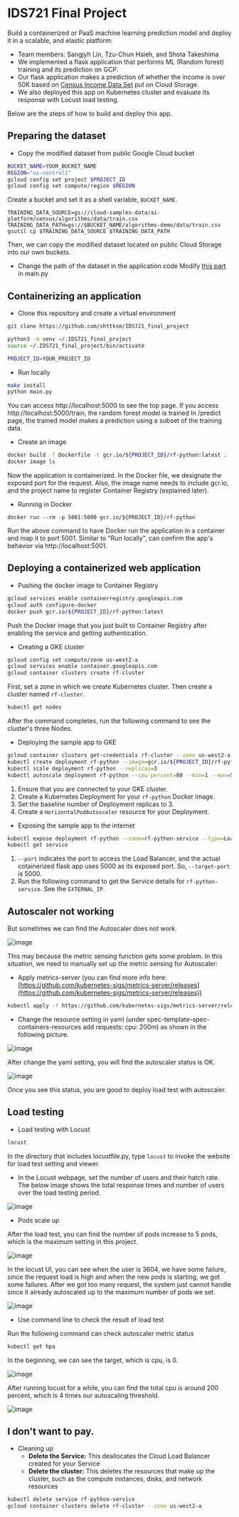 # IDS721 Final Project

Build a containerized or PaaS machine learning prediction model and deploy it in a scalable, and elastic platform:

* Team members: Sangjyh Lin, Tzu-Chun Hsieh, and Shota Takeshima
* We implemented a flask application that performs ML (Random forest) training and its prediction on GCP.
* Our flask application makes a prediction of whether the income is over 50K based on [Census Income Data Set](https://archive.ics.uci.edu/ml/datasets/Census+Income) put on Cloud Storage.
* We also deployed this app on Kubernetes cluster and evaluate its response with Locust load testing. 

Below are the steps of how to build and deploy this app.

## Preparing the dataset
* Copy the modified dataset from public Google Cloud bucket

```sh
BUCKET_NAME=YOUR_BUCKET_NAME
REGION="us-central1"
gcloud config set project $PROJECT_ID
gcloud config set compute/region $REGION
```
Create a bucket and set it as a shell variable, `BUCKET_NAME`.

```
TRAINING_DATA_SOURCE=gs://cloud-samples-data/ai-platform/census/algorithms/data/train.csv
TRAINING_DATA_PATH=gs://$BUCKET_NAME/algorithms-demo/data/train.csv
gsutil cp $TRAINING_DATA_SOURCE $TRAINING_DATA_PATH
```
Then, we can copy the modified dataset located on public Cloud Storage into our own buckets.

* Change the path of the dataset in the application code
Modify [this part](https://github.com/shttksm/IDS721_final_project/blob/master/main.py#L11-L12) in main.py

## Containerizing an application 

* Clone this repository and create a virtual environment 

```sh
git clone https://github.com/shttksm/IDS721_final_project

python3 -m venv ~/.IDS721_final_project
source ~/.IDS721_final_project/bin/activate

PROJECT_ID=YOUR_PROJECT_ID
```

* Run locally

```sh
make install
python main.py
```

You can access http://localhost:5000 to see the top page. If you access http://localhost:5000/train, the random forest model is trained In /predict page, the trained model makes a prediction using a subset of the training data.

* Create an image

```sh
docker build -f Dockerfile -t gcr.io/${PROJECT_ID}/rf-python:latest .
docker image ls
```

Now the application is containerized. In the Docker file, we designate the exposed port for the request. Also, the image name needs to include gcr.io, and the project name to register Container Registry (explained later).

* Running in Docker

```
docker run --rm -p 5001:5000 gcr.io/${PROJECT_ID}/rf-python
```

Run the above command to have Docker run the application in a container and map it to port 5001. Similar to "Run locally", can confirm the app's behavior via http://localhost:5001.

## Deploying a containerized web application

* Pushing the docker image to Container Registry

```sh
gcloud services enable containerregistry.googleapis.com
gcloud auth configure-docker
docker push gcr.io/${PROJECT_ID}/rf-python:latest
```

Push the Docker image that you just built to Container Registry after enabling the service and getting authentication.

* Creating a GKE cluster

```sh
gcloud config set compute/zone us-west2-a
gcloud services enable container.googleapis.com
gcloud container clusters create rf-cluster
```

First, set a zone in which we create Kubernetes cluster. Then create a cluster named `rf-cluster`.

```sh
kubectl get nodes
```

After the command completes, run the following command to see the cluster's three Nodes.

* Deploying the sample app to GKE

```sh
gcloud container clusters get-credentials rf-cluster --zone us-west2-a
kubectl create deployment rf-python --image=gcr.io/${PROJECT_ID}/rf-python:latest
kubectl scale deployment rf-python --replicas=3
kubectl autoscale deployment rf-python --cpu-percent=80 --min=1 --max=5
```

1. Ensure that you are connected to your GKE cluster.
2. Create a Kubernetes Deployment for your `rf-python` Docker image.
3. Set the baseline number of Deployment replicas to 3.
4. Create a `HorizontalPodAutoscaler` resource for your Deployment.

* Exposing the sample app to the internet

```sh
kubectl expose deployment rf-python --name=rf-python-service --type=LoadBalancer --port 80 --target-port 5000
kubectl get service
```

1. `--port` indicates the port to access the Load Balancer, and the actual cotainerized flask app uses 5000 as its exposed port. So, `--target-port` is 5000.
2. Run the following command to get the Service details for `rf-python-service`. See the `EXTERNAL_IP`.

## Autoscaler not working

But sometimes we can find the Autoscaler does not work.

![image](https://user-images.githubusercontent.com/52944419/116625091-ed846080-a8fd-11eb-812d-42a5a7b37d5c.png)

This may because the metric sensing function gets some problem. In this situation, we need to manually set up the metric sensing for Autoscaler:

* Apply metrics-server (you can find more info here: [https://github.com/kubernetes-sigs/metrics-server/releases](https://github.com/kubernetes-sigs/metrics-server/releases))

```sh
kubectl apply -f https://github.com/kubernetes-sigs/metrics-server/releases/download/v0.4.0/components.yaml
```

* Change the resource setting in yaml (under spec-template-spec-containers-resources add requests: cpu: 200m) as shown in the following picture.

![image](https://user-images.githubusercontent.com/52944419/116625258-33412900-a8fe-11eb-89b4-b0da26186cbf.png)

After change the yaml setting, you will find the autoscaler status is OK.

![image](https://user-images.githubusercontent.com/52944419/116625346-51a72480-a8fe-11eb-9da2-8de0a8dc70a8.png)

Once you see this status, you are good to deploy load test with autoscaler.



## Load testing

* Load testing with Locust

```sh
locust
```

In the directory that includes locustfile.py, type `locust` to invoke the website for load test setting and viewer.

* In the Locust webpage, set the number of users and their hatch rate. The below image shows the total response times and number of users over the load testing period.

![image](https://user-images.githubusercontent.com/56372825/116203564-d2e99600-a709-11eb-9a0c-86612c21f0a5.png)


* Pods scale up

After the load test, you can find the number of pods increase to 5 pods, which is the maximum setting in this project.

![image](https://user-images.githubusercontent.com/52944419/116625385-62579a80-a8fe-11eb-873e-42f8a66ec224.png)

In the locust UI, you can see when the user is 3604, we have some failure, since the request load is high and when the new pods is starting, we got some failures. After we got too many request, the system just cannot handle since it already autoscaled up to the maximum number of pods we set.

![image](https://user-images.githubusercontent.com/52944419/116625426-73a0a700-a8fe-11eb-9a76-a9e6832d401d.png)

* Use command line to check the result of load test

Run the following command can check autoscaler metric status

```sh
kubectl get hpa
```

In the beginning, we can see the target, which is cpu, is 0.

![image](https://user-images.githubusercontent.com/52944419/116625458-7ef3d280-a8fe-11eb-8f37-b32304d0ee94.png)

After running locust for a while, you can find the total cpu is around 200 percent, which is 4 times our autoscaling threshold.

![image](https://user-images.githubusercontent.com/52944419/116625469-87e4a400-a8fe-11eb-8058-2af893cc6991.png)

## I don't want to pay.

* Cleaning up
  * **Delete the Service:** This deallocates the Cloud Load Balancer created for your Service
  * **Delete the cluster:** This deletes the resources that make up the cluster, such as the compute instances, disks, and network resources

```sh
kubectl delete service rf-python-service
gcloud container clusters delete rf-cluster --zone us-west2-a 
```
